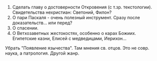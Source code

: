 1. Сделать главу о достоверности Откровения (с т.зр. текстологии). Свидетельства нехристиан: Светоний, Филон? 
2. О пари Паскаля - очень полезный инструмент. Сразу после доказательств... или перед?
3. О спасении.
4. О Ветхозаветных жестокостях, особенно о карах Божиих. Египетские казни, Елисей с медведицами, Иерихон...

Убрать "Появление язычества". Там мнения св. отцов. Это не совр. наука, а патрология. Другой жанр.

